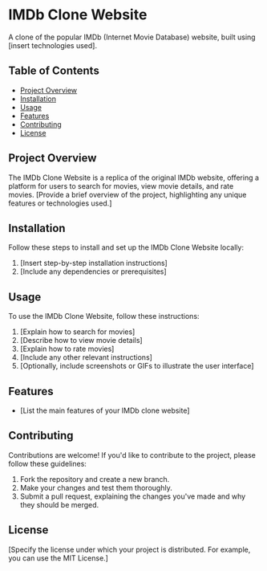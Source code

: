 # IMDb Clone Website

A clone of the popular IMDb (Internet Movie Database) website, built using [insert technologies used].

## Table of Contents
- [Project Overview](#project-overview)
- [Installation](#installation)
- [Usage](#usage)
- [Features](#features)
- [Contributing](#contributing)
- [License](#license)

## Project Overview

The IMDb Clone Website is a replica of the original IMDb website, offering a platform for users to search for movies, view movie details, and rate movies. [Provide a brief overview of the project, highlighting any unique features or technologies used.]

## Installation

Follow these steps to install and set up the IMDb Clone Website locally:

1. [Insert step-by-step installation instructions]
2. [Include any dependencies or prerequisites]

## Usage

To use the IMDb Clone Website, follow these instructions:

1. [Explain how to search for movies]
2. [Describe how to view movie details]
3. [Explain how to rate movies]
4. [Include any other relevant instructions]
5. [Optionally, include screenshots or GIFs to illustrate the user interface]

## Features

- [List the main features of your IMDb clone website]

## Contributing

Contributions are welcome! If you'd like to contribute to the project, please follow these guidelines:

1. Fork the repository and create a new branch.
2. Make your changes and test them thoroughly.
3. Submit a pull request, explaining the changes you've made and why they should be merged.

## License

[Specify the license under which your project is distributed. For example, you can use the MIT License.]

